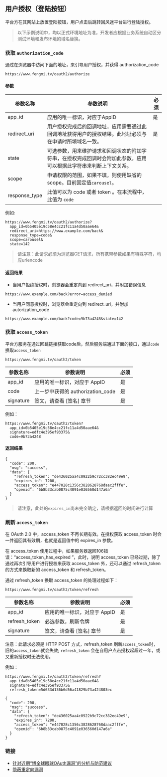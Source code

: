 ## 用户授权（登陆按钮）

平台方在其网站上放置登陆按钮，用户点击后跳转回风迷平台进行登陆授权。

> 以下示例说明中，均以正式环境地址为准，开发者应根据业务系统自动区分测试环境和发布环境的域名替换。

### 获取 `authorization_code`

通过在浏览器中访问下面的地址，来引导用户授权，并获得 authorization_code

```
https://www.fengmi.tv/oauth2/authorize
```

#### 参数

| 参数名称          | 参数说明                                     | 必须   |
| ------------- | ---------------------------------------- | ---- |
| app_id        | 应用的唯一标识，对应于AppID                         | 是    |
| redirect_uri  | 用户授权完成后的回调地址，应用需要通过此回调地址获得用户的授权结果。此地址必须与在申请时所填域名一致。 | 是    |
| state         | 可选参数，用来维护请求和回调状态的附加字符串，在授权完成回调时会附加此参数，应用可以根据此字符串来判断上下文关系。 |      |
| scope         | 申请权限的范围，如果不填，则使用缺省的 scope。目前固定值`carousel`。 |      |
| response_type | 此值可以为 code 或者 token 。在本流程中，此值为 `code`    |      |

例如:
```
https://www.fengmi.tv/oauth2/authorize?
  app_id=0b5405e19c58e4cc21fc11a4d50aae64&
  redirect_uri=https://www.example.com/back&
  response_type=code&
  scope=carousel&
  state=142
```

> 请注意：此请求必须为浏览器GET请求，所有携带参数如果有特殊字符，均应urlencode

#### 返回结果

- 当用户拒绝授权时，浏览器会重定向到 redirect_uri，并附加错误信息
```
https://www.example.com/back?error=access_denied
```
- 当用户同意授权时，浏览器会重定向到 redirect_uri，并附加 autorization_code
```
https://www.example.com/back?code=9b73a4248&state=142
```

### 获取 `access_token`

平台方服务在通过回跳链接获取code后，然后服务端通过下面的接口，通过`code`换取`access_token`

```
https://www.fengmi.tv/oauth2/token
```

| 参数名称      | 参数说明                            | 必须   |
| --------- | ------------------------------- | ---- |
| app_id    | 应用的唯一标识，对应于 AppID               | 是    |
| code      | 上一步中获得的 authorization_code | 是    |
| signature | 签文，请查看 [签名] 章节                  | 是    |

例如：
```
https://www.fengmi.tv/oauth2/token?
  app_id=0b5405e19c58e4cc21fc11a4d50aae64&
  signature=edfc4e395ef93375&
  code=9b73a4248
```

#### 返回结果

```
{
  "code": 200,
  "msg": "success",
  "data": {
    "refresh_token": "de436025aa4c0922b9c72cc382ec49e9",
    "expires_in": 7200,
    "access_token": "e447028c1356c3828628768daac2fffe",
    "openid": "6b8b33cab0875c4091e036560d147a6a"
  }
}
```


> 请注意，此处的`expires_in`尚未完全确定，请根据返回的时间进行计算

### 刷新 `access_token`

在 OAuth 2.0 中，access_token 不再长期有效。在授权获取 access_token 时会一并返回其有效期，也就是返回值中的 expires_in 参数。

在 access_token 使用过程中，如果服务器返回106错误：“access_token_has_expired ”，此时，说明 access_token 已经过期，除了通过再次引导用户进行授权来获取 access_token 外，还可以通过 refresh_token 的方式来换取新的 access_token 和 refresh_token。

通过 refresh_token 换取 access_token 的处理过程如下：

```
https://www.fengmi.tv/oauth2/token/refresh
```

| 参数名称          | 参数说明              | 必须   |
| ------------- | ----------------- | ---- |
| app_id        | 应用的唯一标识，对应于 AppID | 是    |
| refresh_token | 必选参数，刷新令牌         | 是    |
| signature     | 签文，请查看 [签名] 章节    | 是    |

注意：此请求必须是 HTTP POST 方式，refresh_token 刷新`access_token`时，旧的`access_token`就会失效; `refresh_token` 会在自用户点击授权起超过一年，或又重新授权时无法使用。

例如：

```
https://www.fengmi.tv/oauth2/token/refresh?
  app_id=0b5405e19c58e4cc21fc11a4d50aae64&
  signature=edfc4e395ef93375&
  refresh_token=5d633d136b6d56a41829b73a424803ec
```

```
{
  "code": 200,
  "msg": "success",
  "data": {
    "refresh_token": "de436025aa4c0922b9c72cc382ec49e9",
    "expires_in": 7200,
    "access_token": "e447028c1356c3828628768daac2fffe",
    "openid": "6b8b33cab0875c4091e036560d147a6a"
  }
}

```

### 链接

- [针对近期“博全球眼球OAuth漏洞”的分析与防范建议](http://blog.knownsec.com/2014/05/oauth_vulnerability_analysis/)
- [隐蔽重定向漏洞](https://zh.wikipedia.org/wiki/%E9%9A%B1%E8%94%BD%E9%87%8D%E5%AE%9A%E5%90%91%E6%BC%8F%E6%B4%9E)